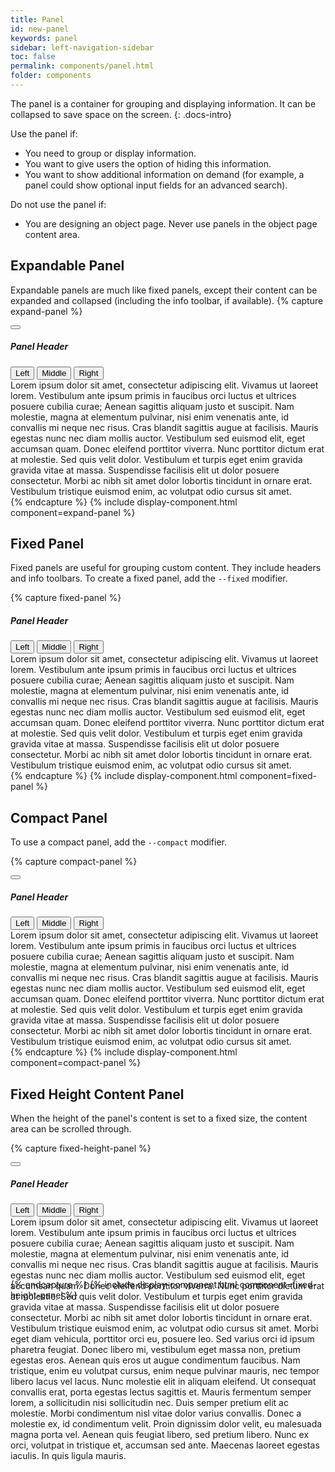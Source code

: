 ```yaml
---
title: Panel
id: new-panel
keywords: panel
sidebar: left-navigation-sidebar
toc: false
permalink: components/panel.html
folder: components
---
```

The panel is a container for grouping and displaying information. It can be collapsed to save space on the screen.
{: .docs-intro}


Use the panel if:
<ul> 
    <li>You need to group or display information.</li>
    <li>You want to give users the option of hiding this information.</li>
    <li>You want to show additional information on demand (for example, a panel could show optional input fields for an advanced search).</li>
</ul>
Do not use the panel if:
<ul>
    <li>You are designing an object page. Never use panels in the object page content area.</li>
</ul>


## Expandable Panel
Expandable panels are much like fixed panels, except their content can be expanded and collapsed (including the info toolbar, if available).
{% capture expand-panel %}
<div class="fd-new-panel">
    <div class="fd-new-panel__header">
        <div class="fd-new-panel__expand">
            <button class="fd-button fd-button--transparent sap-icon--slim-arrow-down" aria-expanded="false" aria-haspopup="true" aria-controls="jhqDKYdf"></button>
        </div>
        <h5 class="fd-new-panel__title">Panel Header</h5>
        <div class="fd-toolbar fd-toolbar--clear fd-toolbar--transparent">
            <span class="fd-toolbar__spacer fd-toolbar__spacer--auto"> </span>
            <div class="fd-segmented-button" role="group" aria-label="Group label">
              <button class="fd-button is-selected" aria-pressed="true">Left</button>
              <button class="fd-button">Middle</button>
              <button class="fd-button">Right</button>
            </div>
        </div>
    </div>
    <div class="fd-new-panel__content" aria-hidden="true" id="jhqDKYdf">
        <span>
            Lorem ipsum dolor sit amet, consectetur adipiscing elit. Vivamus ut laoreet lorem. Vestibulum ante ipsum primis in faucibus orci luctus 
            et ultrices posuere cubilia curae; Aenean sagittis aliquam justo et suscipit. 
            Nam molestie, magna at elementum pulvinar, nisi enim venenatis ante, id convallis mi neque nec risus. Cras blandit sagittis augue at facilisis. 
            Mauris egestas nunc nec diam mollis auctor. Vestibulum sed euismod elit, eget accumsan quam. Donec eleifend porttitor viverra. 
            Nunc porttitor dictum erat at molestie. Sed quis velit dolor. Vestibulum et turpis eget enim gravida gravida vitae at massa. 
            Suspendisse facilisis elit ut dolor posuere consectetur. Morbi ac nibh sit amet dolor lobortis tincidunt in ornare erat. 
            Vestibulum tristique euismod enim, ac volutpat odio cursus sit amet.
        </span>
    </div>
</div>
{% endcapture %}
{% include display-component.html component=expand-panel %}


## Fixed Panel
Fixed panels are useful for grouping custom content. They include headers and info toolbars.
To create a fixed panel, add the `--fixed` modifier.

{% capture fixed-panel %}
<div class="fd-new-panel fd-new-panel--fixed">
    <div class="fd-new-panel__header">
        <h5 class="fd-new-panel__title">Panel Header</h5>
        <div class="fd-toolbar fd-toolbar--clear fd-toolbar--transparent">
            <span class="fd-toolbar__spacer fd-toolbar__spacer--auto"> </span>
            <div class="fd-segmented-button" role="group" aria-label="Group label">
              <button class="fd-button is-selected" aria-pressed="true">Left</button>
              <button class="fd-button">Middle</button>
              <button class="fd-button">Right</button>
            </div>
        </div>
    </div>
    <div class="fd-new-panel__content">
        Lorem ipsum dolor sit amet, consectetur adipiscing elit. Vivamus ut laoreet lorem. Vestibulum ante ipsum primis in faucibus orci luctus 
        et ultrices posuere cubilia curae; Aenean sagittis aliquam justo et suscipit. 
        Nam molestie, magna at elementum pulvinar, nisi enim venenatis ante, id convallis mi neque nec risus. Cras blandit sagittis augue at facilisis. 
        Mauris egestas nunc nec diam mollis auctor. Vestibulum sed euismod elit, eget accumsan quam. Donec eleifend porttitor viverra. 
        Nunc porttitor dictum erat at molestie. Sed quis velit dolor. Vestibulum et turpis eget enim gravida gravida vitae at massa. 
        Suspendisse facilisis elit ut dolor posuere consectetur. Morbi ac nibh sit amet dolor lobortis tincidunt in ornare erat. 
        Vestibulum tristique euismod enim, ac volutpat odio cursus sit amet.
    </div>
</div>
{% endcapture %}
{% include display-component.html component=fixed-panel %}

## Compact Panel
To use a compact panel, add the `--compact` modifier.

{% capture compact-panel %}
<div class="fd-new-panel fd-new-panel--compact">
    <div class="fd-new-panel__header">
        <div class="fd-new-panel__expand">
            <button class="fd-button fd-button--compact fd-button--transparent sap-icon--slim-arrow-down" aria-expanded="false" aria-haspopup="true" aria-controls="Gekf63D"></button>
        </div>
        <h5 class="fd-new-panel__title">Panel Header</h5>
        <div class="fd-toolbar fd-toolbar--clear fd-toolbar--transparent">
            <span class="fd-toolbar__spacer fd-toolbar__spacer--auto"> </span>
            <div class="fd-segmented-button" role="group" aria-label="Group label">
              <button class="fd-button fd-button--compact is-selected" aria-pressed="true">Left</button>
              <button class="fd-button fd-button--compact">Middle</button>
              <button class="fd-button fd-button--compact">Right</button>
            </div>
        </div>
    </div>
    <div class="fd-new-panel__content" aria-hidden="true" id="Gekf63D">
        Lorem ipsum dolor sit amet, consectetur adipiscing elit. Vivamus ut laoreet lorem. Vestibulum ante ipsum primis in faucibus orci luctus 
        et ultrices posuere cubilia curae; Aenean sagittis aliquam justo et suscipit. 
        Nam molestie, magna at elementum pulvinar, nisi enim venenatis ante, id convallis mi neque nec risus. Cras blandit sagittis augue at facilisis. 
        Mauris egestas nunc nec diam mollis auctor. Vestibulum sed euismod elit, eget accumsan quam. Donec eleifend porttitor viverra. 
        Nunc porttitor dictum erat at molestie. Sed quis velit dolor. Vestibulum et turpis eget enim gravida gravida vitae at massa. 
        Suspendisse facilisis elit ut dolor posuere consectetur. Morbi ac nibh sit amet dolor lobortis tincidunt in ornare erat. 
        Vestibulum tristique euismod enim, ac volutpat odio cursus sit amet.
    </div>
</div>
{% endcapture %}
{% include display-component.html component=compact-panel %}

## Fixed Height Content Panel
When the height of the panel's content is set to a fixed size, the content area can be scrolled through.

{% capture fixed-height-panel %}
<div class="fd-new-panel">
    <div class="fd-new-panel__header">
        <div class="fd-new-panel__expand">
            <button class="fd-button fd-button--transparent sap-icon--slim-arrow-down" aria-expanded="false" aria-haspopup="true" aria-controls="GJL745SD"></button>
        </div>
        <h5 class="fd-new-panel__title">Panel Header</h5>
        <div class="fd-toolbar fd-toolbar--clear fd-toolbar--transparent">
            <span class="fd-toolbar__spacer fd-toolbar__spacer--auto"> </span>
            <div class="fd-segmented-button" role="group" aria-label="Group label">
              <button class="fd-button is-selected" aria-pressed="true">Left</button>
              <button class="fd-button">Middle</button>
              <button class="fd-button">Right</button>
            </div>
        </div>
    </div>
    <div class="fd-new-panel__content" aria-hidden="true" id="GJL745SD" style="height: 100px;">
        <span>
            Lorem ipsum dolor sit amet, consectetur adipiscing elit. Vivamus ut laoreet lorem. Vestibulum ante ipsum primis in faucibus orci luctus 
            et ultrices posuere cubilia curae; Aenean sagittis aliquam justo et suscipit. 
            Nam molestie, magna at elementum pulvinar, nisi enim venenatis ante, id convallis mi neque nec risus. Cras blandit sagittis augue at facilisis. 
            Mauris egestas nunc nec diam mollis auctor. Vestibulum sed euismod elit, eget accumsan quam. Donec eleifend porttitor viverra. 
            Nunc porttitor dictum erat at molestie. Sed quis velit dolor. Vestibulum et turpis eget enim gravida gravida vitae at massa. 
            Suspendisse facilisis elit ut dolor posuere consectetur. Morbi ac nibh sit amet dolor lobortis tincidunt in ornare erat. 
            Vestibulum tristique euismod enim, ac volutpat odio cursus sit amet.
            Morbi eget diam vehicula, porttitor orci eu, posuere leo. Sed varius orci id ipsum pharetra feugiat. 
            Donec libero mi, vestibulum eget massa non, pretium egestas eros. Aenean quis eros ut augue condimentum faucibus.
            Nam tristique, enim eu volutpat cursus, enim neque pulvinar mauris, nec tempor libero lacus vel lacus. Nunc molestie elit in
            aliquam eleifend. Ut consequat convallis erat, porta egestas lectus sagittis et. Mauris fermentum semper lorem, a sollicitudin nisi sollicitudin nec. 
            Duis semper pretium elit ac molestie. Morbi condimentum nisl vitae dolor varius convallis. Donec a molestie ex, 
            id condimentum velit. Proin dignissim dolor velit, eu malesuada magna porta vel. Aenean quis feugiat libero, sed pretium libero. 
            Nunc ex orci, volutpat in tristique et, accumsan sed ante. Maecenas laoreet egestas iaculis. In quis ligula mauris.
        </span>
    </div>
</div>
{% endcapture %}
{% include display-component.html component=fixed-height-panel %}
